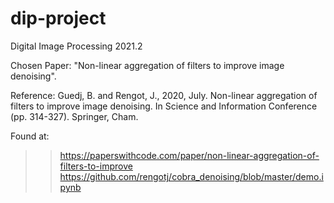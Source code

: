 # dip-project
Digital Image Processing 2021.2

Chosen Paper: "Non-linear aggregation of filters to improve image denoising".

Reference: Guedj, B. and Rengot, J., 2020, July. Non-linear aggregation of filters to improve image denoising. In Science and Information Conference (pp. 314-327). Springer, Cham.

Found at: 
>> https://paperswithcode.com/paper/non-linear-aggregation-of-filters-to-improve
>> https://github.com/rengotj/cobra_denoising/blob/master/demo.ipynb


